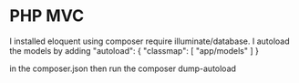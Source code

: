 # PHP MVC

I installed eloquent using composer require illuminate/database.
I autoload the models by adding
 "autoload": {
        "classmap": [
            "app/models"
        ]
    }

in the composer.json then run the composer dump-autoload    
